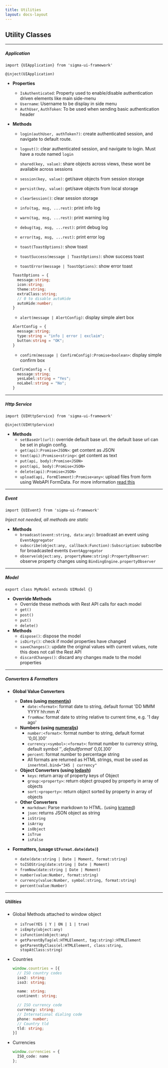 ```yaml
---
title: Utilities
layout: docs-layout
---
```


## Utility Classes

----

##### Application

`import {UIApplication} from 'sigma-ui-framework'`

`@inject(UIApplication)`

* __Properties__
  * `IsAuthenticated`: Property used to enable/disable authentication driven elements like main side-menu
  * `Username`: Username to be display in side menu
  * `AuthUser`, `AuthToken`: To be used when sending basic authentication header
* __Methods__
  * `login(authUser, authToken?)`: create authenticated session, and navigate to default route.
  * `logout()`: clear authenticated session, and navigate to login. Must have a route named `login`

  * `shared(key, value)`: share objects across views, these wont be available across sessions
  * `session(key, value)`: get/save objects from session storage
  * `persist(key, value)`: get/save objects from local storage
  * `clearSession()`: clear session storage

  * `info(tag, msg, ...rest)`: print info log
  * `warn(tag, msg, ...rest)`: print warning log
  * `debug(tag, msg, ...rest)`: print debug log
  * `error(tag, msg, ...rest)`: print error log

  * `toast(ToastOptions)`: show toast
  * `toastSuccess(message | ToastOptions)`: show success toast
  * `toastError(message | ToastOptions)`: show error toast

  ```ts
  ToastOptions = {
    message:string;
    icon:string;
    theme:string;
    extraClass:string;
    // 0 to disable autoHide
    autoHide:number;
  }
  ```

  * `alert(message | AlertConfig)`: display simple alert box

  ```ts
  AlertConfig = {
    message:string;
    type:string = "info | error | exclaim";
    button:string = "OK";
  }
  ```
  * `confirm(message | ConfirmConfig):Promise<boolean>`: display simple confirm box

  ```ts
  ConfirmConfig = {
    message:string;
    yesLabel:string = "Yes";
    noLabel:string = "No";
  }
  ```

----

##### Http Service

`import {UIHttpService} from 'sigma-ui-framework'`

`@inject(UIHttpService)`

* __Methods__
  * `setBaseUrl(url)`: override default base url. the default base url can be set in plugin config.
  * `get(api):Promise<JSON>`: get content as JSON
  * `text(api):Promise<string>`: get content as text
  * `put(api, body):Promise<JSON>`
  * `post(api, body):Promise<JSON>`
  * `delete(api):Promise<JSON>`
  * `upload(api, FormElement):Promise<any>`: upload files from form using WebAPI FormData. For more information [read this](https://developer.mozilla.org/en-US/docs/Web/API/FormData/Using_FormData_Objects)

----

##### Event

`import {UIEvent} from 'sigma-ui-framework'`

_Inject not needed, all methods are static_

* __Methods__
  * `broadcast(event:string, data:any)`: broadcast an event using `EventAggregator`
  * `subscribe(object:any, callback:Function):Subscription`: subscribe for broadcasted events `EventAggregator`
  * `observe(object:any, propertyName:string):PropertyObserver`: observe property changes using `BindingEngine.propertyObserver`

----

##### Model

`export class MyModel extends UIModel {}`

* __Override Methods__
  * Override these methods with Rest API calls for each model
  * `get()`
  * `post()`
  * `put()`
  * `delete()`
* __Methods__
  * `dispose()`: dispose the model
  * `isDirty()`: check if model properties have changed
  * `saveChanges()`: update the original values with current values, note this does not call the Rest API
  * `discardChanges()`: discard any changes made to the model properties

----

##### Converters & Formatters

* __Global Value Converters__
  * __Dates (using [momentjs](http://momentjs.com))__
    * `date:<format>`: format date to string, default format 'DD MMM YYYY hh:mm A'
    * `fromNow`: format date to string relative to current time, e.g. '1 day ago'
  * __Numbers (using [numeraljs](http://numeraljs.com))__
    * `number:<format>`: format number to string, default format '0,0[.]00'
    * `currency:<symbol>:<format>`: format number to currency string, default symbol '$', default format '$ 0,0[.]00'
    * `percent`: format number to percentage string
    * All formats are returned as HTML strings, must be used as `innerhtml.bind="345 | currency"`
  * __Object Converters (using [lodash](https://lodash.com))__
    * `keys`: return array of property keys of Object
    * `group:<property>`: return object grouped by property in array of objects
    * `sort:<property>`: return object sorted by property in array of objects
  * __Other Converters__
    * `markdown`: Parse markdown to HTML. (using [kramed](https://www.npmjs.com/package/kramed))
    * `json`: returns JSON object as string
    * `isString`
    * `isArray`
    * `isObject`
    * `isTrue`
    * `isFalse`

* __Formatters, (usage `UIFormat.date(date)`)__
  * `date(date:string | Date | Moment, format:string)`
  * `toISOString(date:string | Date | Moment)`
  * `fromNow(date:string | Date | Moment)`
  * `number(value:Number, format:string)`
  * `currency(value:Number, symbol:string, format:string)`
  * `percent(value:Number)`

----

##### Utilities

* Global Methods attached to window object
  * `isTrue(YES | Y | ON | 1 | true)`
  * `isEmpty(object:any)`
  * `isFunction(object:any)`
  * `getParentByTag(el:HTMLElement, tag:string):HTMLElement`
  * `getParentByClass(el:HTMLElement, class:string, stopAtClass:string)`
* Countries

  ```ts
  window.countries = [{
    // ISO country codes
    iso2: string;
    iso3: string;

    name: string;
    continent: string;

    // ISO currency code
    currency: string;
    // International dialing code
    phone: number;
    // Country tld
    tld: string;
  }]
  ```
* Currencies

  ```ts
  window.currencies = {
    ISO_code: name
  };
  ```

